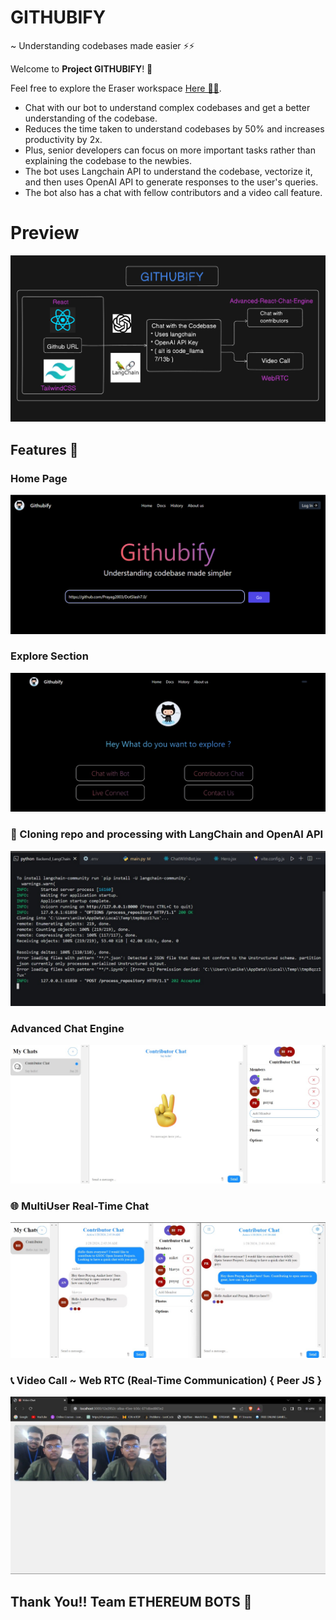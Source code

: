 # GITHUBIFY 
~ Understanding codebases made easier ⚡⚡

Welcome to **Project GITHUBIFY**! 🚀

Feel free to explore the Eraser workspace [Here 👨‍💻](https://app.eraser.io/workspace/Z9dLps6TNrTbcQoYyGQZ).

- Chat with our bot to understand complex codebases and get a better understanding of the codebase. 
- Reduces the time taken to understand codebases by 50% and increases productivity by 2x. 
- Plus, senior developers can focus on more important tasks rather than explaining the codebase to the newbies.
- The bot uses Langchain API to understand the codebase, vectorize it, and then uses OpenAI API to generate responses to the user's queries.
- The bot also has a chat with fellow contributors and a video call feature.

# Preview 
![Main Page](./public/image2.png)

## Features 🌟

### Home Page

![Main Page](./public/image.png)

### Explore Section

![Explore Section](./public/IMG-20240128-WA0004.jpg)

### 🚀 Cloning repo and processing with LangChain and OpenAI API

![Cloning and Processing](./public/IMG-20240128-WA0006.jpg)

###  Advanced Chat Engine  

![Advanced Chat Engine](./public/IMG-20240128-WA0001.jpg)

### 🌐 MultiUser Real-Time Chat 

![MultiUser Real-Time Chat](./public/IMG-20240128-WA0002.jpg)


### 📞 Video Call ~ Web RTC (Real-Time Communication) { Peer JS }
![Video Call](./public/IMG-20240128-WA0003.jpg)

## Thank You!! Team ETHEREUM BOTS 🤖
